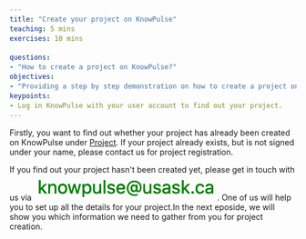 ```yaml
---
title: "Create your project on KnowPulse"
teaching: 5 mins
exercises: 10 mins
 
questions:
- "How to create a project on KnowPulse?"
objectives:
- "Providing a step by step demonstration on how to create a project on KnowPulse."
keypoints:
- Log in KnowPulse with your user account to find out your project.
---
```


Firstly, you want to find out whether your project has already been created on KnowPulse under [Project](https://knowpulse.usask.ca/research/projects). If your project already exists, but is not signed under your name, please contact us for project registration. 

If you find out your project hasn't been created yet, please get in touch with us via ![Screenshot of main code listing](../fig/gmatrix-poly-region-7.png). One of us will help you to set up all the details for your project.In the next eposide, we will show you which information we need to gather from you for project creation.
